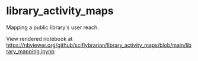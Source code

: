 # library_activity_maps
Mapping a public library's user reach.

View rendered notebook at <https://nbviewer.org/github/sciflybrarian/library_activity_maps/blob/main/library_mapping.ipynb>
